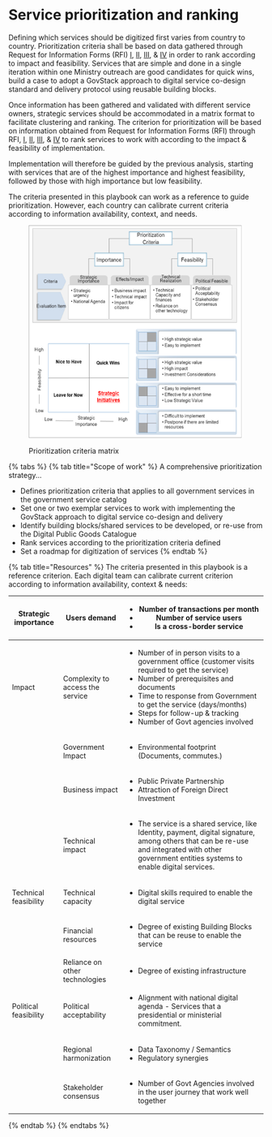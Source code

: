 # Service prioritization and ranking

Defining which services should be digitized first varies from country to country. Prioritization criteria shall be based on data gathered through Request for Information Forms (RFI) [I](../learning-and-exchange/artefacts.md#request-for-information-1-rfi-1), [II](../learning-and-exchange/artefacts.md#request-for-information-2-rfi-2), [III](../learning-and-exchange/artefacts.md#request-for-information-3-rfi-3), & [IV](../learning-and-exchange/artefacts.md#request-for-information-4-rfi-4) in order to rank according to impact and feasibility. Services that are simple and done in a single iteration within one Ministry outreach are good candidates for quick wins, build a case to adopt a GovStack approach to digital service co-design standard and delivery protocol using reusable building blocks.

Once information has been gathered and validated with different service owners, strategic services should be accommodated in a matrix format to facilitate clustering and ranking. The criterion for prioritization will be based on information obtained from Request for Information Forms (RFI) through RFI, [I](../learning-and-exchange/artefacts.md#request-for-information-1-rfi-1), [II](../learning-and-exchange/artefacts.md#request-for-information-2-rfi-2), [III](../learning-and-exchange/artefacts.md#request-for-information-3-rfi-3), & [IV](../learning-and-exchange/artefacts.md#request-for-information-4-rfi-4) to rank services to work with according to the impact & feasibility of implementation.

Implementation will therefore be guided by the previous analysis, starting with services that are of the highest importance and highest feasibility, followed by those with high importance but low feasibility.

The criteria presented in this playbook can work as a reference to guide prioritization. However, each country can calibrate current criteria according to information availability, context, and needs.

<figure><img src="../../.gitbook/assets/GetImage.png" alt=""><figcaption><p>Prioritization criteria matrix</p></figcaption></figure>

{% tabs %}
{% tab title="Scope of work" %}
A comprehensive prioritization strategy...

* Defines prioritization criteria that applies to all government services in the government service catalog
* Set one or two exemplar services to work with implementing the GovStack approach to digital service co-design and delivery
* Identify building blocks/shared services to be developed, or re-use from the Digital Public Goods Catalogue&#x20;
* Rank services according to the prioritization criteria defined
* Set a roadmap for digitization of services&#x20;
{% endtab %}

{% tab title="Resources" %}
The criteria presented in this playbook is a reference criterion. Each digital team can calibrate current criterion according to information availability, context & needs:

| Strategic importance    | Users demand                       | <p></p><ul><li>Number of transactions per month </li><li>Number of service users    </li><li>Is a cross-border service  </li></ul>                                                                                                                                                                                               |
| ----------------------- | ---------------------------------- | -------------------------------------------------------------------------------------------------------------------------------------------------------------------------------------------------------------------------------------------------------------------------------------------------------------------------------- |
| Impact                  | Complexity to access the service   | <ul><li>Number of in person visits to a government office (customer visits required to get the service) </li><li>Number of prerequisites and documents</li><li>Time to response from Government to get the service (days/months)</li><li>Steps for follow-up &#x26; tracking</li><li>Number of Govt agencies involved </li></ul> |
|                         | Government Impact                  | <ul><li>Environmental footprint (Documents, commutes.) </li></ul>                                                                                                                                                                                                                                                                |
|                         | Business impact                    | <ul><li>Public Private Partnership </li><li>Attraction of Foreign Direct Investment  </li></ul>                                                                                                                                                                                                                                  |
|                         | Technical impact                   | <ul><li>The service is a shared service, like Identity, payment, digital signature, among others that can be re-use and integrated with other government entities systems to enable digital services. </li></ul>                                                                                                                 |
| Technical feasibility   | Technical capacity                 | <ul><li>Digital skills required to enable the digital service </li></ul>                                                                                                                                                                                                                                                         |
|                         | Financial resources                | <ul><li>Degree of existing Building Blocks that can be reuse to enable the service </li></ul>                                                                                                                                                                                                                                    |
|                         | Reliance on other technologies     | <ul><li>Degree of existing infrastructure </li></ul><p> </p>                                                                                                                                                                                                                                                                     |
| Political feasibility   | Political acceptability            | <ul><li>Alignment with national digital agenda - Services that a presidential or ministerial commitment.</li></ul><p> </p>                                                                                                                                                                                                       |
|                         | Regional harmonization             | <ul><li>Data Taxonomy / Semantics </li><li>Regulatory synergies  </li></ul>                                                                                                                                                                                                                                                      |
|                         | Stakeholder consensus              | <ul><li>Number of Govt Agencies involved in the user journey that work well together </li></ul>                                                                                                                                                                                                                                  |


{% endtab %}
{% endtabs %}

